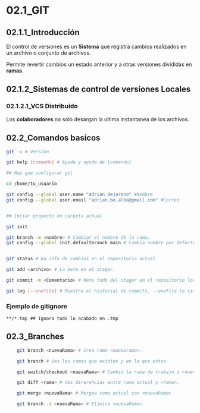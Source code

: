# 02.1_GIT
## 02.1.1_Introducción

El control de versiones  es un **Sistema** que registra cambios realizados en un archivo o conjunto de archivos.

Permite revertir cambios  un estado anterior y a otras versiones divididas en **ramas**.

## 02.1.2_Sistemas de control de versiones Locales

### 02.1.2.1_VCS Distribuido

Los **colaboradores** no solo desargan la ultima instantanea de los archivos.


## 02.2_Comandos basicos
~~~bash
git -v # Version

git help [comando] # Ayuda y ayuda de [comando]

## Hay que configurar git

cd /home/tu_usuario

git config --global user.name "Adrian Bejarano" #Nombre
git config --global user.email "adrian.be.alba@gmail.com" #Correo


## Inciar proyecto en carpeta actual

git init 

git branch -m <nombre> # Cambiar el nombre de la rama.
git config --global init.defaultbranch main # Cambia nombre por defecto de la rama principal en los proyectos.


git status # Da info de cambios en el repositorio actual.

git add <archivo> # Lo mete en el stager.

git commit -m <Comentario> # Mete todo del stager en el repositorio local.

git log [--onefile] # Muestra el historial de commits, --onefile lo simplifica.


~~~

### Ejemplo de gitignore

~~~gitignore
**/*.tmp ## Ignora todo lo acabado en .tmp
~~~

## 02.3_Branches

~~~bash
    git branch <nuevaRama> # Crea rama <nuevarama>.

    git branch # Ves las ramas que existen y en la que estas.

    git switch/checkout <nuevaRama> # Cambia la rama de trabajo a <nuevaRama>.

    git diff <rama> # Ves direrencias entre rama actual y <rama>.

    git merge <nuevaRama> # Mergea rama actual con <nuevaRama>

    git branch -d <nuevaRama> # Elimina <nuevaRama>.
~~~